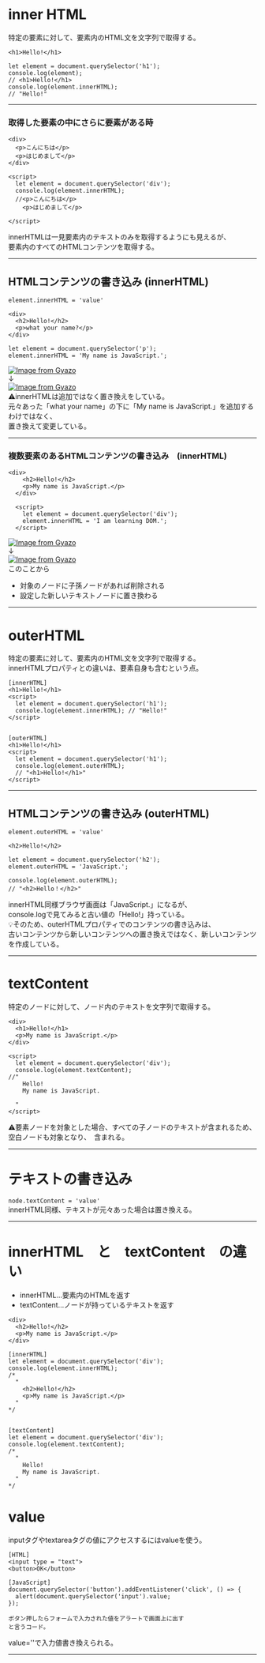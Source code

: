 # inner HTML
特定の要素に対して、要素内のHTML文を文字列で取得する。
~~~
<h1>Hello!</h1>

let element = document.querySelector('h1');
console.log(element);
// <h1>Hello!</h1>
console.log(element.innerHTML);
// "Hello!"
~~~
***

### 取得した要素の中にさらに要素がある時
~~~
<div>
  <p>こんにちは</p>
  <p>はじめまして</p>
</div> 

<script>
  let element = document.querySelector('div');
  console.log(element.innerHTML);
  //<p>こんにちは</p>
    <p>はじめまして</p>
    
</script>
~~~
innerHTMLは一見要素内のテキストのみを取得するようにも見えるが、    
要素内のすべてのHTMLコンテンツを取得する。
***

## HTMLコンテンツの書き込み (innerHTML)
`element.innerHTML = 'value'`
~~~
<div>
  <h2>Hello!</h2>
  <p>what your name?</p>
</div>

let element = document.querySelector('p');
element.innerHTML = 'My name is JavaScript.';
~~~
[![Image from Gyazo](https://i.gyazo.com/78cdad7aec225b1a79e3347c85038e5f.png)](https://gyazo.com/78cdad7aec225b1a79e3347c85038e5f)   
↓   
[![Image from Gyazo](https://i.gyazo.com/839f21bc82aa32fd9f8ebe7852aedbff.png)](https://gyazo.com/839f21bc82aa32fd9f8ebe7852aedbff)   
⚠️innerHTMLは追加ではなく置き換えをしている。    
元々あった「what your name」の下に「My name is JavaScript.」を追加するわけではなく、    
置き換えて変更している。
***

### 複数要素のあるHTMLコンテンツの書き込み　(innerHTML)
~~~
<div>
    <h2>Hello!</h2>
    <p>My name is JavaScript.</p>
  </div>
  
  <script>
    let element = document.querySelector('div');
    element.innerHTML = 'I am learning DOM.';
  </script>
~~~
[![Image from Gyazo](https://i.gyazo.com/b344eca0fe841687510c0fe66a91aafb.png)](https://gyazo.com/b344eca0fe841687510c0fe66a91aafb)   
↓   
[![Image from Gyazo](https://i.gyazo.com/0dc93b246c7b2edf50907babd3e714a9.png)](https://gyazo.com/0dc93b246c7b2edf50907babd3e714a9)   
このことから    
- 対象のノードに子孫ノードがあれば削除される
- 設定した新しいテキストノードに置き換わる
***


# outerHTML
特定の要素に対して、要素内のHTML文を文字列で取得する。   
innerHTMLプロパティとの違いは、要素自身も含むという点。    
~~~
[innerHTML]
<h1>Hello!</h1>
<script>
  let element = document.querySelector('h1');
  console.log(element.innerHTML); // "Hello!"
</script>


[outerHTML]
<h1>Hello!</h1>
<script>
  let element = document.querySelector('h1');
  console.log(element.outerHTML);
  // "<h1>Hello!</h1>"
</script>
~~~
***

## HTMLコンテンツの書き込み (outerHTML)
`element.outerHTML = 'value'`
~~~
<h2>Hello!</h2>

let element = document.querySelector('h2');
element.outerHTML = 'JavaScript.';

console.log(element.outerHTML); 
// "<h2>Hello！</h2>"
~~~
innerHTML同様ブラウザ画面は「JavaScript.」になるが、    
console.logで見てみると古い値の「Hello!」持っている。   
💡そのため、outerHTMLプロパティでのコンテンツの書き込みは、   
古いコンテンツから新しいコンテンツへの置き換えではなく、新しいコンテンツを作成している。
***

# textContent
特定のノードに対して、ノード内のテキストを文字列で取得する。
~~~
<div>
  <h1>Hello!</h1>
  <p>My name is JavaScript.</p>
</div>

<script>
  let element = document.querySelector('div');
  console.log(element.textContent); 
//"
    Hello!
    My name is JavaScript.
    
  "
</script>
~~~
⚠️要素ノードを対象とした場合、すべての子ノードのテキストが含まれるため、   
空白ノードも対象となり、　含まれる。
***

# テキストの書き込み
`node.textContent = 'value'`    
innerHTML同様、テキストが元々あった場合は置き換える。   
***

# innerHTML　と　textContent　の違い
- innerHTML...要素内のHTMLを返す   
- textContent...ノードが持っているテキストを返す
~~~
<div>
  <h2>Hello!</h2>
  <p>My name is JavaScript.</p>
</div>

[innerHTML]
let element = document.querySelector('div');
console.log(element.innerHTML);
/*
  "
    <h2>Hello!</h2>
    <p>My name is JavaScript.</p>
  "
*/


[textContent]
let element = document.querySelector('div');
console.log(element.textContent);
/*
  "
    Hello!
    My name is JavaScript.
  "
*/
~~~

# value
inputタグやtextareaタグの値にアクセスするにはvalueを使う。
~~~
[HTML]
<input type = "text">
<button>OK</button>

[JavaScript]
document.querySelector('button').addEventListener('click', () => {
  alert(document.querySelector('input').value;
});

ボタン押したらフォームで入力された値をアラートで画面上に出す
と言うコード。
~~~
value=''で入力値書き換えられる。
***

